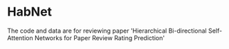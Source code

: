 # HabNet
The code and data are for reviewing paper 'Hierarchical Bi-directional Self-Attention Networks for Paper Review Rating Prediction'
